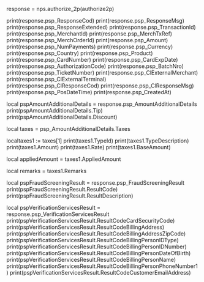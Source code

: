 
response = nps.authorize_2p(authorize2p)

print(response.psp_ResponseCod)
print(response.psp_ResponseMsg)
print(response.psp_ResponseExtended)
print(response.psp_TransactionId)
print(response.psp_MerchantId)
print(response.psp_MerchTxRef)
print(response.psp_MerchOrderId)
print(response.psp_Amount)
print(response.psp_NumPayments)
print(response.psp_Currency)
print(response.psp_Country)
print(response.psp_Product)
print(response.psp_CardNumber)
print(response.psp_CardExpDate)
print(response.psp_AuthorizationCode)
print(response.psp_BatchNro)
print(response.psp_TicketNumber)
print(response.psp_ClExternalMerchant)
print(response.psp_ClExternalTerminal)
print(response.psp_ClResponseCod)
print(response.psp_ClResponseMsg)
print(response.psp_PosDateTime)
print(response.psp_CreatedAt)

local pspAmountAdditionalDetails = response.psp_AmountAdditionalDetails
print(pspAmountAdditionalDetails.Tip)
print(pspAmountAdditionalDetails.Discount)

local taxes = psp_AmountAdditionalDetails.Taxes

localtaxes1 := taxes[1]
print(taxes1.TypeId)
print(taxes1.TypeDescription)
print(taxes1.Amount)
print(taxes1.Rate)
print(taxes1.BaseAmount)

local appliedAmount = taxes1.AppliedAmount


local remarks = taxes1.Remarks





local pspFraudScreeningResult = response.psp_FraudScreeningResult
print(pspFraudScreeningResult.ResultCode)
print(pspFraudScreeningResult.ResultDescription)


local pspVerificationServicesResult = response.psp_VerificationServicesResult
print(pspVerificationServicesResult.ResultCodeCardSecurityCode)
print(pspVerificationServicesResult.ResultCodeBillingAddress)
print(pspVerificationServicesResult.ResultCodeBillingAddressZipCode)
print(pspVerificationServicesResult.ResultCodeBillingPersonIDType)
print(pspVerificationServicesResult.ResultCodeBillingPersonIDNumber)
print(pspVerificationServicesResult.ResultCodeBillingPersonDateOfBirth)
print(pspVerificationServicesResult.ResultCodeBillingPersonName)
print(pspVerificationServicesResult.ResultCodeBillingPersonPhoneNumber1)
print(pspVerificationServicesResult.ResultCodeCustomerEmailAddress)

